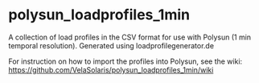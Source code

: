 # polysun_loadprofiles_1min
A collection of load profiles in the CSV format for use with Polysun (1 min temporal resolution).
Generated using loadprofilegenerator.de

For instruction on how to import the profiles into Polysun, see the wiki:
https://github.com/VelaSolaris/polysun_loadprofiles_1min/wiki
